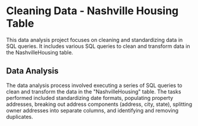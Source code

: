 # Cleaning Data - Nashville Housing Table

This data analysis project focuses on cleaning and standardizing data in SQL queries. It includes various SQL queries to clean and transform data in the NashvilleHousing table.


## Data Analysis

The data analysis process involved executing a series of SQL queries to clean and transform the data in the "NashvilleHousing" table. The tasks performed included standardizing date formats, populating property addresses, breaking out address components (address, city, state), splitting owner addresses into separate columns, and identifying and removing duplicates.





